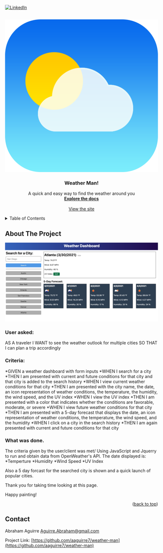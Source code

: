 <div id="top"><div>
<!--
*** This is the Readme for the Weather Man
***  
-->

<!-- Project Shields -->

[![LinkedIn][linkedin-shield]][linkedin-url]

<!-- Project Logo -->
<br />
<div align="center">
    <a href="https://aaguirre7.github.io/weather-man/">
        <img src="./assets/images/logo.png" alt="weather icon">
    <a/>
    <h3 align="center">
        Weather Man!
    </h3>
    <p align="center">
        A quick and easy way to find the weather around you
        <br />
        <a href="https://github.com/aaguirre7/weather-man">
            <strong>Explore the docs</strong>
        </a>
        <br />
        <br />
        <a href="https://aaguirre7.github.io/pass-o-maker/">
            View the site
        </a>
    </p>
</div>

<!-- TABLE OF CONTENTS -->
<details>
  <summary>Table of Contents</summary>
  <ol>
    <li>
      <a href="#about-the-project">About The Project</a>
    </li>
    <li>
        <a href="#contact">Contact</a>
    </li>

  </ol>
</details>

<!-- ABOUT THE PROJECT -->
## About The Project 

[![Product Name Screen Shot][product-screenshot]](./assets/images/screenshot.png)

### User asked:

AS A traveler
I WANT to see the weather outlook for multiple cities
SO THAT I can plan a trip accordingly

### Criteria:

*GIVEN a weather dashboard with form inputs
*WHEN I search for a city
*THEN I am presented with current and future conditions for that city and that city is added to the search history
*WHEN I view current weather conditions for that city
*THEN I am presented with the city name, the date, an icon representation of weather conditions, the temperature, the humidity, the wind speed, and the UV index
*WHEN I view the UV index
*THEN I am presented with a color that indicates whether the conditions are favorable, moderate, or severe
*WHEN I view future weather conditions for that city
*THEN I am presented with a 5-day forecast that displays the date, an icon representation of weather conditions, the temperature, the wind speed, and the humidity
*WHEN I click on a city in the search history
*THEN I am again presented with current and future conditions for that city

### What was done.

The criteria given by the user/client was met/ Using JavaScript and Jquerry to run and obtain data from OpenWeather's API.
The date displayed is:
*Temperture
*Humidity
*Wind Speed
*UV Index

Also a 5 day forcast for the searched city is shown and a quick launch of popular cities. 



Thank you for taking time looking at this page.

Happy painting!


<p align="right">(<a href="#top">back to top</a>)</p>

<!-- CONTACT -->
## Contact

Abraham Aguirre Aguirre.Abraham@gmail.com

Project Link: [https://github.com/aaguirre7/weather-man](https://github.com/aaguirre7/weather-man)

<!-- MARKDOWN LINKS & IMAGES -->
[linkedin-shield]: https://img.shields.io/badge/-LinkedIn-black.svg?style=for-the-badge&logo=linkedin&colorB=555
[linkedin-url]: https://www.linkedin.com/in/abraham-aguirre-1b237293/
[product-screenshot]: ./assets/images/screenshot.png
